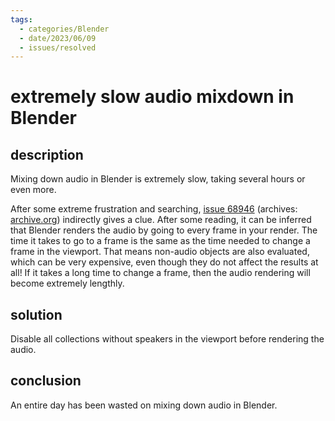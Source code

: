 ```yaml
---
tags:
  - categories/Blender
  - date/2023/06/09
  - issues/resolved
---
```


# extremely slow audio mixdown in Blender

## description

Mixing down audio in Blender is extremely slow, taking several hours or even more.

After some extreme frustration and searching, [issue 68946](https://projects.blender.org/blender/blender/issues/68946) (archives: [archive.org](https://web.archive.org/web/20230610051004/https://projects.blender.org/blender/blender/issues/68946)) indirectly gives a clue. After some reading, it can be inferred that Blender renders the audio by going to every frame in your render. The time it takes to go to a frame is the same as the time needed to change a frame in the viewport. That means non-audio objects are also evaluated, which can be very expensive, even though they do not affect the results at all! If it takes a long time to change a frame, then the audio rendering will become extremely lengthly.

## solution

Disable all collections without speakers in the viewport before rendering the audio.

## conclusion

An entire day has been wasted on mixing down audio in Blender.

